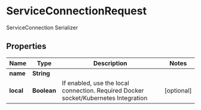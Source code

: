 

# ServiceConnectionRequest

ServiceConnection Serializer

## Properties

| Name | Type | Description | Notes |
|------------ | ------------- | ------------- | -------------|
|**name** | **String** |  |  |
|**local** | **Boolean** | If enabled, use the local connection. Required Docker socket/Kubernetes Integration |  [optional] |



